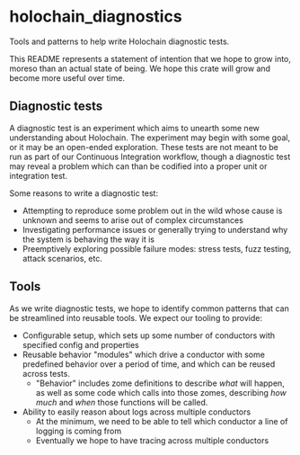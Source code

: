 # holochain_diagnostics

Tools and patterns to help write Holochain diagnostic tests.

This README represents a statement of intention that we hope to grow into, moreso than an actual state of being. We hope this crate will grow and become more useful over time.

## Diagnostic tests

A diagnostic test is an experiment which aims to unearth some new understanding about Holochain. The experiment may begin with some goal, or it may be an open-ended exploration. These tests are not meant to be run as part of our Continuous Integration workflow, though a diagnostic test may reveal a problem which can than be codified into a proper unit or integration test.

Some reasons to write a diagnostic test:

- Attempting to reproduce some problem out in the wild whose cause is unknown and seems to arise out of complex circumstances
- Investigating performance issues or generally trying to understand why the system is behaving the way it is
- Preemptively exploring possible failure modes: stress tests, fuzz testing, attack scenarios, etc.


## Tools

As we write diagnostic tests, we hope to identify common patterns that can be streamlined into reusable tools. We expect our tooling to provide:

- Configurable setup, which sets up some number of conductors with specified config and properties
- Reusable behavior "modules" which drive a conductor with some predefined behavior over a period of time, and which can be reused across tests.
    - "Behavior" includes zome definitions to describe *what* will happen, as well as some code which calls into those zomes, describing *how much* and *when* those functions will be called.
- Ability to easily reason about logs across multiple conductors
    - At the minimum, we need to be able to tell which conductor a line of logging is coming from
    - Eventually we hope to have tracing across multiple conductors
    